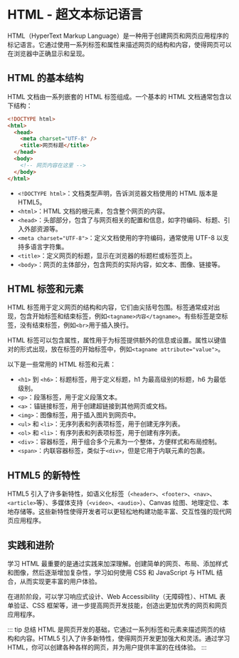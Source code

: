 # HTML - 超文本标记语言

HTML（HyperText Markup Language）是一种用于创建网页和网页应用程序的标记语言。它通过使用一系列标签和属性来描述网页的结构和内容，使得网页可以在浏览器中正确显示和呈现。


## HTML 的基本结构

HTML 文档由一系列嵌套的 HTML 标签组成。一个基本的 HTML 文档通常包含以下结构：

```html
<!DOCTYPE html>
<html>
  <head>
    <meta charset="UTF-8" />
    <title>网页标题</title>
  </head>
  <body>
    <!-- 网页内容在这里 -->
  </body>
</html>
```

- `<!DOCTYPE html>`：文档类型声明，告诉浏览器文档使用的 HTML 版本是 HTML5。
- `<html>`：HTML 文档的根元素，包含整个网页的内容。
- `<head>`：头部部分，包含了与网页相关的配置和信息，如字符编码、标题、引入外部资源等。
- `<meta charset="UTF-8">`：定义文档使用的字符编码，通常使用 UTF-8 以支持多语言字符集。
- `<title>`：定义网页的标题，显示在浏览器的标题栏或标签页上。
- `<body>`：网页的主体部分，包含网页的实际内容，如文本、图像、链接等。

## HTML 标签和元素

HTML 标签用于定义网页的结构和内容，它们由尖括号包围。标签通常成对出现，包含开始标签和结束标签，例如`<tagname>内容</tagname>`。有些标签是空标签，没有结束标签，例如`<br>`用于插入换行。

HTML 标签可以包含属性，属性用于为标签提供额外的信息或设置。属性以键值对的形式出现，放在标签的开始标签中，例如`<tagname attribute="value">`。

以下是一些常用的 HTML 标签和元素：

- `<h1>` 到 `<h6>`：标题标签，用于定义标题，h1 为最高级别的标题，h6 为最低级别。
- `<p>`：段落标签，用于定义段落文本。
- `<a>`：锚链接标签，用于创建超链接到其他网页或文档。
- `<img>`：图像标签，用于插入图片到网页中。
- `<ul>` 和 `<li>`：无序列表和列表项标签，用于创建无序列表。
- `<ol>` 和 `<li>`：有序列表和列表项标签，用于创建有序列表。
- `<div>`：容器标签，用于组合多个元素为一个整体，方便样式和布局控制。
- `<span>`：内联容器标签，类似于`<div>`，但是它用于内联元素的包裹。

## HTML5 的新特性

HTML5 引入了许多新特性，如语义化标签（`<header>`、`<footer>`、`<nav>`、`<article>`等）、多媒体支持（`<video>`、`<audio>`）、Canvas 绘图、地理定位、本地存储等。这些新特性使得开发者可以更轻松地构建功能丰富、交互性强的现代网页应用程序。

## 实践和进阶

学习 HTML 最重要的是通过实践来加深理解。创建简单的网页、布局、添加样式和图像，然后逐渐增加复杂性，学习如何使用 CSS 和 JavaScript 与 HTML 结合，从而实现更丰富的用户体验。

在进阶阶段，可以学习响应式设计、Web Accessibility（无障碍性）、HTML 表单验证、CSS 框架等，进一步提高网页开发技能，创造出更加优秀的网页和网页应用程序。

::: tip 总结
HTML 是网页开发的基础，它通过一系列标签和元素来描述网页的结构和内容。HTML5 引入了许多新特性，使得网页开发更加强大和灵活。通过学习 HTML，你可以创建各种各样的网页，并为用户提供丰富的在线体验。
:::
